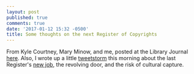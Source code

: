 ```yaml
---
layout: post
published: true
comments: true
date: '2017-01-12 15:32 -0500'
title: Some thoughts on the next Register of Copyrights
---
```

From Kyle Courtney, Mary Minow, and me, posted at the Library Journal [here](http://lj.libraryjournal.com/2017/01/copyright/library-experts-weigh-in-on-next-register-of-copyrights/#_). Also, I wrote up a little [tweetstorm](https://twitter.com/bc_butler/status/819573406077222913) this morning about the last Register's [new job](http://www.infodocket.com/2017/01/12/maria-pallante-named-new-president-and-ceo-of-the-association-of-american-publishers-aap_a/), the revolving door, and the risk of cultural capture.
